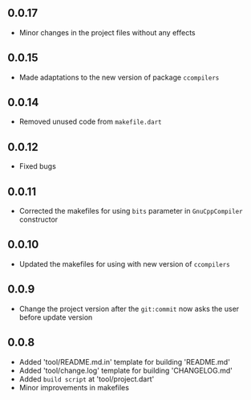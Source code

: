 ## 0.0.17

* Minor changes in the project files without any effects   

## 0.0.15

* Made adaptations to the new version of package `ccompilers` 

## 0.0.14

* Removed unused code from `makefile.dart`

## 0.0.12

* Fixed bugs

## 0.0.11

* Corrected the makefiles for using `bits` parameter in `GnuCppCompiler` constructor

## 0.0.10

* Updated the makefiles for using with new version of `ccompilers` 

## 0.0.9

* Change the project version after the `git:commit` now asks the user before update version

## 0.0.8

* Added 'tool/README.md.in' template for building 'README.md'
* Added 'tool/change.log' template for building 'CHANGELOG.md'
* Added `build script` at 'tool/project.dart'
* Minor improvements in makefiles

